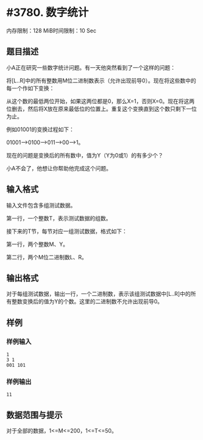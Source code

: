 # #3780. 数字统计

内存限制：128 MiB时间限制：10 Sec

## 题目描述

小A正在研究一些数字统计问题。有一天他突然看到了一个这样的问题：

将[L..R]中的所有整数用M位二进制数表示（允许出现前导0）。现在将这些数中的每一个作如下变换：

从这个数的最低两位开始，如果这两位都是0，那么X=1，否则X=0。现在将这两位删去，然后将X放在原来最低位的位置上。重复这个变换直到这个数只剩下一位为止。

例如01001的变换过程如下：

01001-->0100-->011-->00-->1。

现在的问题是变换后的所有数中，值为Y（Y为0或1）的有多少个？

小A不会了，他想让你帮助他完成这个问题。

## 输入格式

输入文件包含多组测试数据。

第一行，一个整数T，表示测试数据的组数。

接下来的T节，每节对应一组测试数据，格式如下：

第一行，两个整数M、Y。

第二行，两个M位二进制数L、R。

## 输出格式

对于每组测试数据，输出一行，一个二进制数，表示该组测试数据中[L..R]中的所有整数变换后的值为Y的个数。这里的二进制数不允许出现前导0。

## 样例

### 样例输入

    
    1
    3 1
    001 101
    
    

### 样例输出

    
    11
    

## 数据范围与提示

对于全部的数据，1<=M<=200，1<=T<=50。
